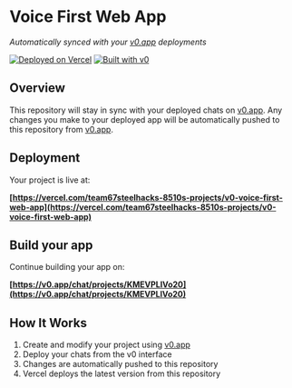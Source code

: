 # Voice First Web App

*Automatically synced with your [v0.app](https://v0.app) deployments*

[![Deployed on Vercel](https://img.shields.io/badge/Deployed%20on-Vercel-black?style=for-the-badge&logo=vercel)](https://vercel.com/team67steelhacks-8510s-projects/v0-voice-first-web-app)
[![Built with v0](https://img.shields.io/badge/Built%20with-v0.app-black?style=for-the-badge)](https://v0.app/chat/projects/KMEVPLlVo20)

## Overview

This repository will stay in sync with your deployed chats on [v0.app](https://v0.app).
Any changes you make to your deployed app will be automatically pushed to this repository from [v0.app](https://v0.app).

## Deployment

Your project is live at:

**[https://vercel.com/team67steelhacks-8510s-projects/v0-voice-first-web-app](https://vercel.com/team67steelhacks-8510s-projects/v0-voice-first-web-app)**

## Build your app

Continue building your app on:

**[https://v0.app/chat/projects/KMEVPLlVo20](https://v0.app/chat/projects/KMEVPLlVo20)**

## How It Works

1. Create and modify your project using [v0.app](https://v0.app)
2. Deploy your chats from the v0 interface
3. Changes are automatically pushed to this repository
4. Vercel deploys the latest version from this repository

